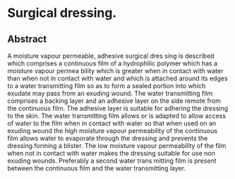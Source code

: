 # Surgical dressing.

## Abstract
A moisture vapour permeable, adhesive surgical dres sing is described which comprises a continuous film of a hydrophilic polymer which has a moisture vapour permea bility which is greater when in contact with water than when not in contact with water and which is attached around its edges to a water transmitting film so as to form a sealed portion into which exudate may pass from an exuding wound. The water transmitting film comprises a backing layer and an adhesive layer on the side remote from the continuous film. The adhesive layer is suitable for adhering the dressing to the skin. The water transmitting film allows or is adapted to allow access of water to the film when in contact with water so that when used on an exuding wound the high moisture vapour permeability of the continuous film allows water to evaporate through the dressing and prevents the dressing forming a blister. The low moisture vapour permeability of the film when not in contact with water makes the dressing suitable for use non exuding wounds. Preferably a second water trans mitting film is present between the continuous film and the water transmitting layer.